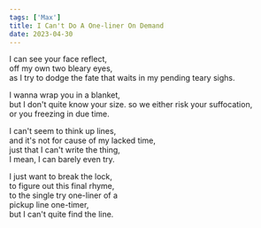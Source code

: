 ```yaml
---
tags: ['Max']
title: I Can't Do A One-liner On Demand
date: 2023-04-30
---
```


I can see your face reflect,  
off my own two bleary eyes,  
as I try to dodge the fate that waits
in my pending teary sighs.

I wanna wrap you in a blanket,  
but I don't quite know your size.
so we either risk your suffocation,  
or you freezing in due time.

I can't seem to think up lines,  
and it's not for cause of my lacked time,  
just that I can't write the thing,  
I mean, I can barely even try.

I just want to break the lock,  
to figure out this final rhyme,  
to the single try one-liner of a  
pickup line one-timer,  
but I can't quite find the line.
